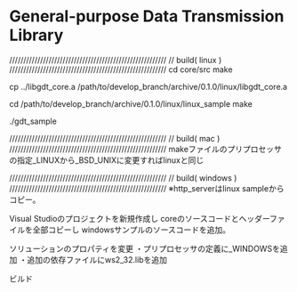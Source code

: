 # General-purpose Data Transmission Library

////////////////////////////////////////////////////////
// build( linux )
////////////////////////////////////////////////////////
cd core/src
make

cp ../libgdt_core.a /path/to/develop_branch/archive/0.1.0/linux/libgdt_core.a

cd /path/to/develop_branch/archive/0.1.0/linux/linux_sample
make

./gdt_sample

////////////////////////////////////////////////////////
// build( mac )
////////////////////////////////////////////////////////
makeファイルのプリプロセッサの指定_LINUXから_BSD_UNIXに変更すればlinuxと同じ

////////////////////////////////////////////////////////
// build( windows )
////////////////////////////////////////////////////////
※http_serverはlinux sampleからコピー。

Visual Studioのプロジェクトを新規作成し
coreのソースコードとヘッダーファイルを全部コピーし
windowsサンプルのソースコードを追加。

ソリューションのプロパティを変更
・プリプロセッサの定義に_WINDOWSを追加
・追加の依存ファイルにws2_32.libを追加

ビルド


